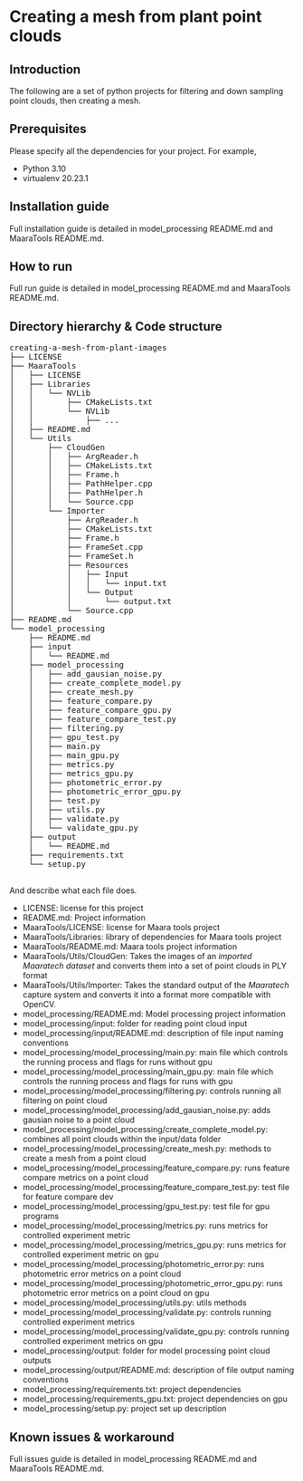 # Creating a mesh from plant point clouds

## Introduction

The following are a set of python projects for filtering and down sampling point clouds, then creating a mesh.

## Prerequisites

Please specify all the dependencies for your project. For example,

- Python 3.10
- virtualenv 20.23.1

## Installation guide

Full installation guide is detailed in model_processing README.md and MaaraTools README.md.

## How to run

Full run guide is detailed in model_processing README.md and MaaraTools README.md.

## Directory hierarchy & Code structure

<pre>
creating-a-mesh-from-plant-images
├── LICENSE
├── MaaraTools
│   ├── LICENSE
│   ├── Libraries
│   │   └── NVLib
│   │       ├── CMakeLists.txt
│   │       └── NVLib
│   │           ├── ...
│   ├── README.md
│   └── Utils
│       ├── CloudGen
│       │   ├── ArgReader.h
│       │   ├── CMakeLists.txt
│       │   ├── Frame.h
│       │   ├── PathHelper.cpp
│       │   ├── PathHelper.h
│       │   └── Source.cpp
│       └── Importer
│           ├── ArgReader.h
│           ├── CMakeLists.txt
│           ├── Frame.h
│           ├── FrameSet.cpp
│           ├── FrameSet.h
│           ├── Resources
│           │   ├── Input
│           │   │   └── input.txt
│           │   └── Output
│           │       └── output.txt
│           └── Source.cpp
├── README.md
└── model_processing
    ├── README.md
    ├── input
    │   └── README.md
    ├── model_processing
    │   ├── add_gausian_noise.py
    │   ├── create_complete_model.py
    │   ├── create_mesh.py
    │   ├── feature_compare.py
    │   ├── feature_compare_gpu.py
    │   ├── feature_compare_test.py
    │   ├── filtering.py
    │   ├── gpu_test.py
    │   ├── main.py
    │   ├── main_gpu.py
    │   ├── metrics.py
    │   ├── metrics_gpu.py
    │   ├── photometric_error.py
    │   ├── photometric_error_gpu.py
    │   ├── test.py
    │   ├── utils.py
    │   ├── validate.py
    │   └── validate_gpu.py
    ├── output
    │   └── README.md
    ├── requirements.txt
    └── setup.py

</pre>

And describe what each file does.

- LICENSE: license for this project
- README.md: Project information
- MaaraTools/LICENSE: license for Maara tools project
- MaaraTools/Libraries: library of dependencies for Maara tools project
- MaaraTools/README.md: Maara tools project information
- MaaraTools/Utils/CloudGen: Takes the images of an _imported Maaratech dataset_ and converts them into a set of point clouds in PLY format
- MaaraTools/Utils/Importer: Takes the standard output of the _Maaratech_ capture system and converts it into a format more compatible with OpenCV.
- model_processing/README.md: Model processing project information
- model_processing/input: folder for reading point cloud input
- model_processing/input/README.md: description of file input naming conventions
- model_processing/model_processing/main.py: main file which controls the running process and flags for runs without gpu
- model_processing/model_processing/main_gpu.py: main file which controls the running process and flags for runs with gpu
- model_processing/model_processing/filtering.py: controls running all filtering on point cloud
- model_processing/model_processing/add_gausian_noise.py: adds gausian noise to a point cloud
- model_processing/model_processing/create_complete_model.py: combines all point clouds within the input/data folder
- model_processing/model_processing/create_mesh.py: methods to create a mesh from a point cloud
- model_processing/model_processing/feature_compare.py: runs feature compare metrics on a point cloud
- model_processing/model_processing/feature_compare_test.py: test file for feature compare dev
- model_processing/model_processing/gpu_test.py: test file for gpu programs
- model_processing/model_processing/metrics.py: runs metrics for controlled experiment metric
- model_processing/model_processing/metrics_gpu.py: runs metrics for controlled experiment metric on gpu
- model_processing/model_processing/photometric_error.py: runs photometric error metrics on a point cloud
- model_processing/model_processing/photometric_error_gpu.py: runs photometric error metrics on a point cloud on gpu
- model_processing/model_processing/utils.py: utils methods
- model_processing/model_processing/validate.py: controls running controlled experiment metrics
- model_processing/model_processing/validate_gpu.py: controls running controlled experiment metrics on gpu
- model_processing/output: folder for model processing point cloud outputs
- model_processing/output/README.md: description of file output naming conventions
- model_processing/requirements.txt: project dependencies
- model_processing/requirements_gpu.txt: project dependencies on gpu
- model_processing/setup.py: project set up description

## Known issues & workaround

Full issues guide is detailed in model_processing README.md and MaaraTools README.md.
